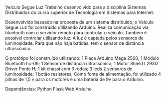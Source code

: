 Veículo Segue Luz
Trabalho desenvolvido para a disciplina Sistemas Distribuídos do curso superior de Tecnologia em Sistemas para Internet.

Desenvolvido baseado na proposta de um sistema distribuído, o Veículo Segue Luz foi construído utilizando Arduino. Realiza comunicação via bluetooth com o servidor remoto  para controlar o veículo. Também é possível controlar utilizando luz. A luz é captada pelos sensores de luminosidade. Para que não haja batidas, tem o sensor de distância ultrassônico.

O protótipo foi construído utilizando:
1 Placa Arduíno Mega 2560;
1 Módulo Bluetooth hc-06;
1 Sensor de distância ultrassônico;
1 Motor Shield L293D Driver Ponte H;
1 kit chassi com 3 rodas;
3 leds
2 sensores de luminosidade;
1 botão
resistores;
Como fonte de alimentação, foi utilizado 4 pilhas  de 1,5 v para os motores e uma bateria de 9v para o Arduíno.

Dependências:
Python
Flask
Web
Arduíno



